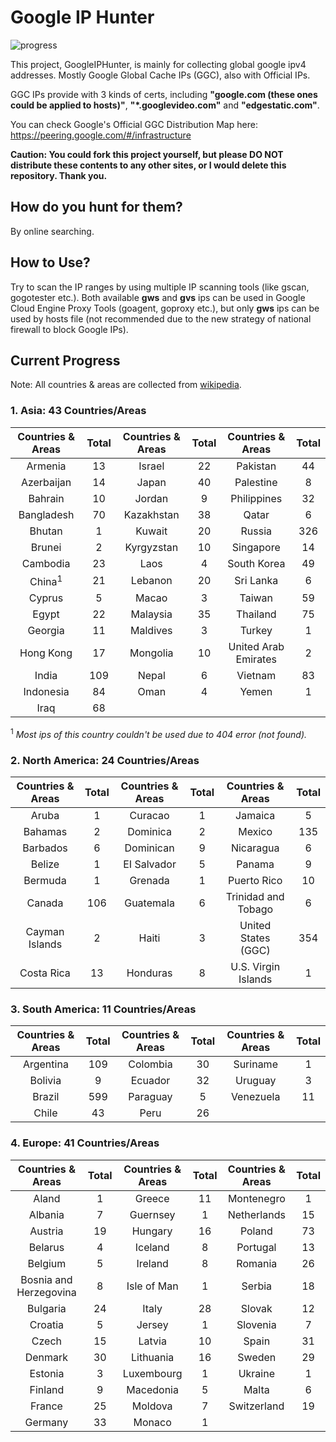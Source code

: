 # Google IP Hunter

![progress](http://progressed.io/bar/61?title=progress)

This project, GoogleIPHunter, is mainly for collecting global google ipv4 addresses. Mostly Google Global Cache IPs (GGC), also with Official IPs.

GGC IPs provide with 3 kinds of certs, including **"google.com (these ones could be applied to hosts)"**, **"*.googlevideo.com"** and **"edgestatic.com"**.

You can check Google's Official GGC Distribution Map here: https://peering.google.com/#/infrastructure

**Caution: You could fork this project yourself, but please DO NOT distribute these contents to any other sites, or I would delete this repository. Thank you.**

## How do you hunt for them?

By online searching.

## How to Use?

Try to scan the IP ranges by using multiple IP scanning tools (like gscan, gogotester etc.). Both available **gws** and **gvs** ips can be used in Google Cloud Engine Proxy Tools (goagent, goproxy etc.), but only **gws** ips can be used by hosts file (not recommended due to the new strategy of national firewall to block Google IPs).

## Current Progress

Note: All countries & areas are collected from [wikipedia](https://en.wikipedia.org/wiki/List_of_sovereign_states_and_dependent_territories_by_continent).

### 1. Asia: 43 Countries/Areas

| Countries & Areas | Total | Countries & Areas | Total | Countries & Areas | Total |
| :---: | :---: | :---: | :---: | :---: | :---: |
| Armenia		| 13 | Israel		| 22 | Pakistan			| 44 |
| Azerbaijan		| 14 | Japan		| 40 | Palestine		| 8  |
| Bahrain		| 10 | Jordan		|  9 | Philippines		| 32 |
| Bangladesh		| 70 | Kazakhstan	| 38 | Qatar			|  6 |
| Bhutan		|  1 | Kuwait		| 20 | Russia			| 326 |
| Brunei		|  2 | Kyrgyzstan	| 10 | Singapore		| 14 |
| Cambodia		| 23 | Laos		|  4 | South Korea		| 49 |
| China<sup>1</sup>	| 21 | Lebanon		| 20 | Sri Lanka		|  6 |
| Cyprus		| 5  | Macao		|  3 | Taiwan			| 59 |
| Egypt			| 22 | Malaysia		| 35 | Thailand			| 75 |
| Georgia		| 11 | Maldives		|  3 | Turkey			|  1 |
| Hong Kong		| 17 | Mongolia		| 10 | United Arab Emirates	 | 2 |
| India			| 109 | Nepal		|  6 | Vietnam			| 83 |
| Indonesia		| 84 | Oman		|  4 | Yemen			|  1 |
| Iraq			| 68 |

<sup>1</sup> *Most ips of this country couldn't be used due to 404 error (not found).*

### 2. North America: 24 Countries/Areas

| Countries & Areas | Total | Countries & Areas | Total | Countries & Areas | Total |
| :---: | :---: | :---: | :---: | :---: | :---: |
| Aruba		| 1 | Curacao		| 1 | Jamaica		 | 5 |
| Bahamas	| 2 | Dominica		| 2 | Mexico		 | 135 |
| Barbados	| 6 | Dominican		| 9 | Nicaragua		 | 6 |
| Belize	| 1 | EI Salvador	| 5 | Panama		 | 9 |
| Bermuda	| 1 | Grenada		| 1 | Puerto Rico	 | 10 |
| Canada	| 106 | Guatemala	| 6 | Trinidad and Tobago| 6 |
| Cayman Islands| 2 | Haiti		| 3 | United States (GGC)| 354 |
| Costa Rica	| 13 | Honduras		| 8 | U.S. Virgin Islands| 1 |

### 3. South America: 11 Countries/Areas

| Countries & Areas | Total | Countries & Areas | Total | Countries & Areas | Total |
| :---: | :---: | :---: | :---: | :---: | :---: |
| Argentina	| 109 | Colombia	| 30 | Suriname	| 1 |
| Bolivia	| 9 | Ecuador		| 32 | Uruguay	| 3 |
| Brazil	| 599 | Paraguay	| 5 | Venezuela	| 11 |
| Chile		| 43 | Peru		| 26 |

### 4. Europe: 41 Countries/Areas

| Countries & Areas | Total | Countries & Areas | Total | Countries & Areas | Total |
| :---: | :---: | :---: | :---: | :---: | :---: |
| Aland			| 1 | Greece	| 11 | Montenegro	| 1 |
| Albania		| 7 | Guernsey	| 1 | Netherlands	| 15 |
| Austria		| 19 | Hungary	| 16 | Poland		| 73 |
| Belarus		| 4 | Iceland	| 8 | Portugal		| 13 |
| Belgium		| 5 | Ireland	| 8 | Romania		| 26 |
| Bosnia and Herzegovina		| 8 | Isle of Man	| 1 | Serbia		| 18 |
| Bulgaria		| 24 | Italy	| 28 | Slovak		| 12 |
| Croatia	| 5 | Jersey		| 1 | Slovenia		| 7 |
| Czech		| 15 | Latvia		| 10 | Spain		| 31 |
| Denmark		| 30 | Lithuania	| 16 | Sweden	| 29 |
| Estonia		| 3 | Luxembourg	| 1 | Ukraine	| 1 |
| Finland		| 9 | Macedonia		| 5 | Malta		| 6 |
| France		| 25 | Moldova		| 7 | Switzerland	| 19 |
| Germany		| 33 | Monaco		| 1 |